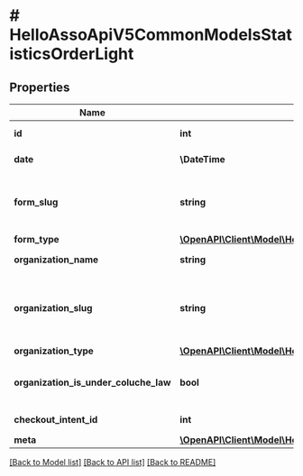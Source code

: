 # # HelloAssoApiV5CommonModelsStatisticsOrderLight

## Properties

Name | Type | Description | Notes
------------ | ------------- | ------------- | -------------
**id** | **int** | The ID of the Order | [optional]
**date** | **\DateTime** | Order creation date | [optional]
**form_slug** | **string** | FormSlug (lowercase name of the form without special characters) | [optional]
**form_type** | [**\OpenAPI\Client\Model\HelloAssoApiV5CommonModelsEnumsFormType**](HelloAssoApiV5CommonModelsEnumsFormType.md) |  | [optional]
**organization_name** | **string** | The organization name. | [optional]
**organization_slug** | **string** | OrganizationSlug (lowercase name of the organization without special characters) | [optional]
**organization_type** | [**\OpenAPI\Client\Model\HelloAssoApiV5CommonModelsEnumsOrganizationType**](HelloAssoApiV5CommonModelsEnumsOrganizationType.md) |  | [optional]
**organization_is_under_coluche_law** | **bool** | Whether or not the organization is subject to the coluche law | [optional]
**checkout_intent_id** | **int** | Checkout intent Id if available | [optional]
**meta** | [**\OpenAPI\Client\Model\HelloAssoApiV5CommonModelsCommonMetaModel**](HelloAssoApiV5CommonModelsCommonMetaModel.md) |  | [optional]

[[Back to Model list]](../../README.md#models) [[Back to API list]](../../README.md#endpoints) [[Back to README]](../../README.md)
